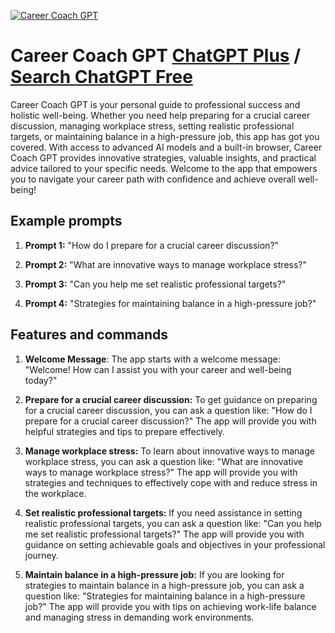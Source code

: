 
[![Career Coach GPT](https://files.oaiusercontent.com/file-P1FgeD156xgEp2eF8IWjnvHB?se=2123-10-17T20%3A03%3A22Z&sp=r&sv=2021-08-06&sr=b&rscc=max-age%3D31536000%2C%20immutable&rscd=attachment%3B%20filename%3Ddec63108-2872-401c-a9b6-5dc8c189d01d.png&sig=lDjN44HF5%2BOFgzSqPdHIlAltDuSxdxUGpb%2BVFnsYRhg%3D)](https://chat.openai.com/g/g-BHsZZWJlz-career-coach-gpt)

# Career Coach GPT [ChatGPT Plus](https://chat.openai.com/g/g-BHsZZWJlz-career-coach-gpt) / [Search ChatGPT Free](https://gptcall.net/index.html#/?search=Career%20Coach%20GPT)

Career Coach GPT is your personal guide to professional success and holistic well-being. Whether you need help preparing for a crucial career discussion, managing workplace stress, setting realistic professional targets, or maintaining balance in a high-pressure job, this app has got you covered. With access to advanced AI models and a built-in browser, Career Coach GPT provides innovative strategies, valuable insights, and practical advice tailored to your specific needs. Welcome to the app that empowers you to navigate your career path with confidence and achieve overall well-being!

## Example prompts

1. **Prompt 1:** "How do I prepare for a crucial career discussion?"

2. **Prompt 2:** "What are innovative ways to manage workplace stress?"

3. **Prompt 3:** "Can you help me set realistic professional targets?"

4. **Prompt 4:** "Strategies for maintaining balance in a high-pressure job?"

## Features and commands

1. **Welcome Message**: The app starts with a welcome message: "Welcome! How can I assist you with your career and well-being today?"

2. **Prepare for a crucial career discussion:** To get guidance on preparing for a crucial career discussion, you can ask a question like: "How do I prepare for a crucial career discussion?" The app will provide you with helpful strategies and tips to prepare effectively.

3. **Manage workplace stress:** To learn about innovative ways to manage workplace stress, you can ask a question like: "What are innovative ways to manage workplace stress?" The app will provide you with strategies and techniques to effectively cope with and reduce stress in the workplace.

4. **Set realistic professional targets:** If you need assistance in setting realistic professional targets, you can ask a question like: "Can you help me set realistic professional targets?" The app will provide you with guidance on setting achievable goals and objectives in your professional journey.

5. **Maintain balance in a high-pressure job:** If you are looking for strategies to maintain balance in a high-pressure job, you can ask a question like: "Strategies for maintaining balance in a high-pressure job?" The app will provide you with tips on achieving work-life balance and managing stress in demanding work environments.


